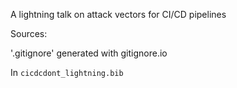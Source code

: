A lightning talk on attack vectors for CI/CD pipelines

Sources:

'.gitignore' generated with gitignore.io

In `cicdcdont_lightning.bib`
